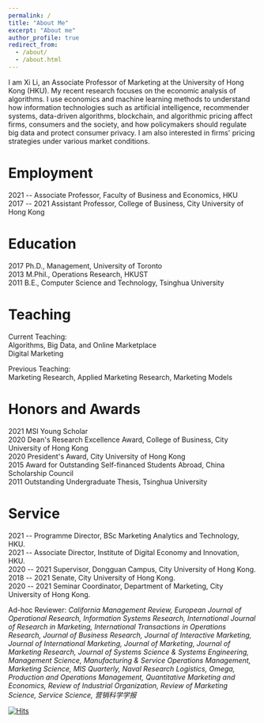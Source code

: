 ```yaml
---
permalink: /
title: "About Me"
excerpt: "About me"
author_profile: true
redirect_from: 
  - /about/
  - /about.html
---
```


I am Xi Li, an Associate Professor of Marketing at the University of Hong Kong (HKU). My recent research focuses on the economic analysis of algorithms. I use economics and machine learning methods to understand how information technologies such as artificial intelligence, recommender systems, data-driven algorithms, blockchain, and algorithmic pricing affect firms, consumers and the society, and how policymakers should regulate big data and protect consumer privacy. I am also interested in firms' pricing strategies under various market conditions.

Employment
======
2021 --       Associate Professor, Faculty of Business and Economics, HKU    
2017 -- 2021  Assistant Professor, College of Business, City University of Hong Kong    

Education
======
2017    Ph.D., Management, University of Toronto  
2013    M.Phil., Operations Research, HKUST  
2011    B.E., Computer Science and Technology, Tsinghua University

Teaching
======
Current Teaching:     
Algorithms, Big Data, and Online Marketplace    
Digital Marketing    

Previous Teaching:    
Marketing Research, Applied Marketing Research, Marketing Models

**Honors and Awards**
======
2021    MSI Young Scholar  
2020    Dean's Research Excellence Award, College of Business, City University of Hong Kong  
2020    President's Award, City University of Hong Kong  
2015    Award for Outstanding Self-financed Students Abroad, China Scholarship Council  
2011    Outstanding Undergraduate Thesis, Tsinghua University  

Service
======
2021 --       Programme Director, BSc Marketing Analytics and Technology, HKU.      
2021 --       Associate Director, Institute of Digital Economy and Innovation, HKU.      
2020 -- 2021  Supervisor, Dongguan Campus, City University of Hong Kong.  
2018 -- 2021  Senate, City University of Hong Kong.  
2020 -- 2021  Seminar Coordinator, Department of Marketing, City University of Hong Kong.  

Ad-hoc Reviewer: *California Management Review, European Journal of Operational Research, Information Systems Research, International Journal of Research in Marketing, International Transactions in Operations Research, Journal of Business Research, Journal of Interactive Marketing, Journal of International Marketing, Journal of Marketing, Journal of Marketing Research, Journal of Systems Science & Systems Engineering, Management Science, Manufacturing & Service Operations Management, Marketing Science, MIS Quarterly, Naval Research Logistics, Omega, Production and Operations Management, Quantitative Marketing and Economics, Review of Industrial Organization, Review of Marketing Science, Service Science, 营销科学学报*

[![Hits](https://hits.seeyoufarm.com/api/count/incr/badge.svg?url=https%3A%2F%2Fxitheory.github.io&count_bg=%2379C83D&title_bg=%23555555&icon=&icon_color=%23E7E7E7&title=Hits&edge_flat=false)](https://hits.seeyoufarm.com)


<script type="text/javascript">document.write(unescape("%3Cspan id='cnzz_stat_icon_1280009502'%3E%3C/span%3E%3Cscript src='https://s4.cnzz.com/z_stat.php%3Fid%3D1280009502%26show%3Dpic' type='text/javascript'%3E%3C/script%3E"));</script>    








